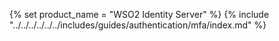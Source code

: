 {% set product_name = "WSO2 Identity Server" %}
{% include "../../../../../../includes/guides/authentication/mfa/index.md" %}